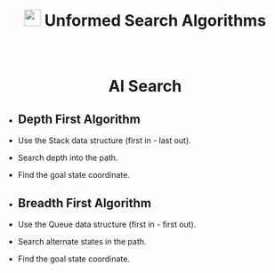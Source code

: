 # <p align="center"><img src="https://user-images.githubusercontent.com/59677362/209992837-e727f81e-5e8f-4570-8eed-6f0804a27c65.png" width="30" />  Unformed Search Algorithms </p>

<br>

# <p align="center"> AI Search </p>

<p align="center"></p>

* ## Depth First Algorithm 

* Use the Stack data structure (first in - last out).
* Search depth into the path.
* Find the goal state coordinate.

* ## Breadth First Algorithm

* Use the Queue data structure (first in - first out).
* Search alternate states in the path.
* Find the goal state coordinate. 
